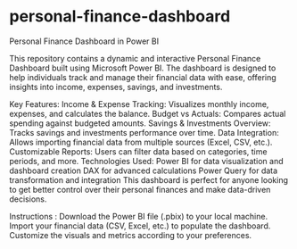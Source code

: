 # personal-finance-dashboard
Personal Finance Dashboard in Power BI

This repository contains a dynamic and interactive Personal Finance Dashboard built using Microsoft Power BI. The dashboard is designed to help individuals track and manage their financial data with ease, offering insights into income, expenses, savings, and investments.

Key Features:
Income & Expense Tracking: Visualizes monthly income, expenses, and calculates the balance.
Budget vs Actuals: Compares actual spending against budgeted amounts.
Savings & Investments Overview: Tracks savings and investments performance over time.
Data Integration: Allows importing financial data from multiple sources (Excel, CSV, etc.).
Customizable Reports: Users can filter data based on categories, time periods, and more.
Technologies Used:
Power BI for data visualization and dashboard creation
DAX for advanced calculations
Power Query for data transformation and integration
This dashboard is perfect for anyone looking to get better control over their personal finances and make data-driven decisions.

Instructions :
Download the Power BI file (.pbix) to your local machine.
Import your financial data (CSV, Excel, etc.) to populate the dashboard.
Customize the visuals and metrics according to your preferences.
